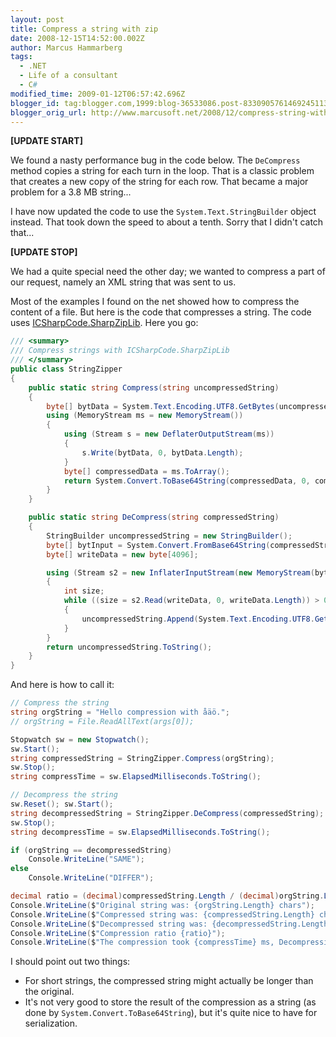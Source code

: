 ```yaml
---
layout: post
title: Compress a string with zip
date: 2008-12-15T14:52:00.002Z
author: Marcus Hammarberg
tags:
  - .NET
  - Life of a consultant
  - C#
modified_time: 2009-01-12T06:57:42.696Z
blogger_id: tag:blogger.com,1999:blog-36533086.post-8330905761469245113
blogger_orig_url: http://www.marcusoft.net/2008/12/compress-string-with-zip.html
---
```


**[UPDATE START]**

We found a nasty performance bug in the code below. The `DeCompress` method copies a string for each turn in the loop. That is a classic problem that creates a new copy of the string for each row. That became a major problem for a 3.8 MB string...

I have now updated the code to use the `System.Text.StringBuilder` object instead. That took down the speed to about a tenth. Sorry that I didn't catch that...

**[UPDATE STOP]**

We had a quite special need the other day; we wanted to compress a part of our request, namely an XML string that was sent to us.

Most of the examples I found on the net showed how to compress the content of a file. But here is the code that compresses a string. The code uses [ICSharpCode.SharpZipLib](http://www.icsharpcode.net/OpenSource/SharpZipLib/). Here you go:

```csharp
/// <summary>
/// Compress strings with ICSharpCode.SharpZipLib
/// </summary>
public class StringZipper
{
    public static string Compress(string uncompressedString)
    {
        byte[] bytData = System.Text.Encoding.UTF8.GetBytes(uncompressedString);
        using (MemoryStream ms = new MemoryStream())
        {
            using (Stream s = new DeflaterOutputStream(ms))
            {
                s.Write(bytData, 0, bytData.Length);
            }
            byte[] compressedData = ms.ToArray();
            return System.Convert.ToBase64String(compressedData, 0, compressedData.Length);
        }
    }

    public static string DeCompress(string compressedString)
    {
        StringBuilder uncompressedString = new StringBuilder();
        byte[] bytInput = System.Convert.FromBase64String(compressedString);
        byte[] writeData = new byte[4096];

        using (Stream s2 = new InflaterInputStream(new MemoryStream(bytInput)))
        {
            int size;
            while ((size = s2.Read(writeData, 0, writeData.Length)) > 0)
            {
                uncompressedString.Append(System.Text.Encoding.UTF8.GetString(writeData, 0, size));
            }
        }
        return uncompressedString.ToString();
    }
}
```

And here is how to call it:

```csharp
// Compress the string
string orgString = "Hello compression with åäö.";
// orgString = File.ReadAllText(args[0]);

Stopwatch sw = new Stopwatch();
sw.Start();
string compressedString = StringZipper.Compress(orgString);
sw.Stop();
string compressTime = sw.ElapsedMilliseconds.ToString();

// Decompress the string
sw.Reset(); sw.Start();
string decompressedString = StringZipper.DeCompress(compressedString);
sw.Stop();
string decompressTime = sw.ElapsedMilliseconds.ToString();

if (orgString == decompressedString)
    Console.WriteLine("SAME");
else
    Console.WriteLine("DIFFER");

decimal ratio = (decimal)compressedString.Length / (decimal)orgString.Length;
Console.WriteLine($"Original string was: {orgString.Length} chars");
Console.WriteLine($"Compressed string was: {compressedString.Length} chars");
Console.WriteLine($"Decompressed string was: {decompressedString.Length} chars");
Console.WriteLine($"Compression ratio {ratio}");
Console.WriteLine($"The compression took {compressTime} ms, Decompression took {decompressTime} ms");
```

I should point out two things:

- For short strings, the compressed string might actually be longer than the original.
- It's not very good to store the result of the compression as a string (as done by `System.Convert.ToBase64String`), but it's quite nice to have for serialization.